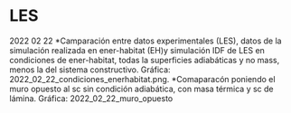 # LES

2022 02 22
*Camparación entre datos experimentales (LES), datos de la simulación realizada en ener-habitat (EH)y simulación 
IDF de LES en condiciones de ener-habitat, todas la superficies adiabáticas y no mass, menos la del sistema
constructivo. Gráfica: 2022_02_22_condiciones_enerhabitat.png. 
*Comaparacón poniendo el muro opuesto al sc sin condición adiabática, con masa térmica y sc de lámina. 
Gráfica: 2022_02_22_muro_opuesto